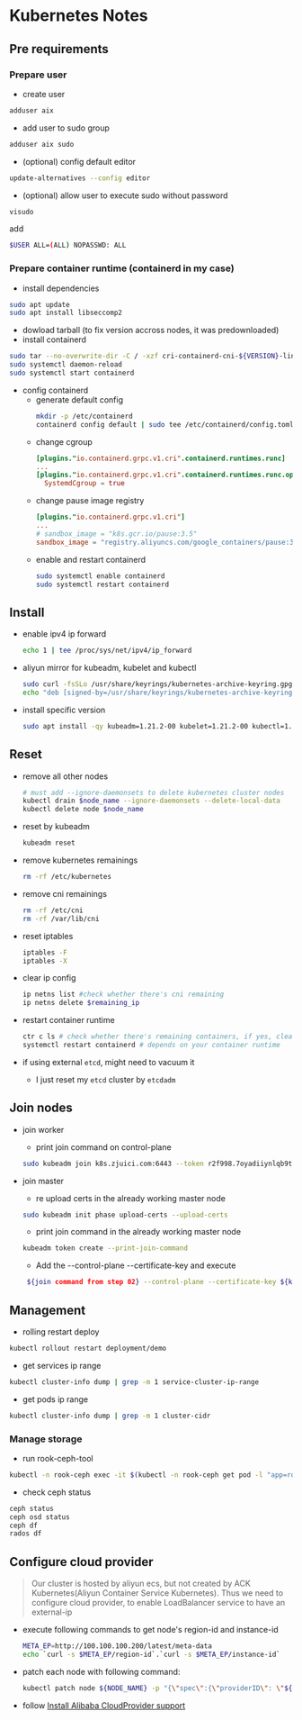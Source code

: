 # Kubernetes Notes

## Pre requirements

### Prepare user

- create user
```bash
adduser aix
```

- add user to sudo group
```bash
adduser aix sudo
```

- (optional) config default editor
```bash
update-alternatives --config editor
```

- (optional) allow user to execute sudo without password
```bash
visudo
```
add
```bash
$USER ALL=(ALL) NOPASSWD: ALL
```

### Prepare container runtime (containerd in my case)

- install dependencies
```bash
sudo apt update
sudo apt install libseccomp2
```

- dowload tarball (to fix version accross nodes, it was predownloaded)
- install containerd
```bash
sudo tar --no-overwrite-dir -C / -xzf cri-containerd-cni-${VERSION}-linux-amd64.tar.gz
sudo systemctl daemon-reload
sudo systemctl start containerd
```

- config containerd
  - generate default config
    ```bash
    mkdir -p /etc/containerd
    containerd config default | sudo tee /etc/containerd/config.toml
    ```
  - change cgroup
    ```toml
    [plugins."io.containerd.grpc.v1.cri".containerd.runtimes.runc]
    ...
    [plugins."io.containerd.grpc.v1.cri".containerd.runtimes.runc.options]
      SystemdCgroup = true
    ```
  - change pause image registry
    ```toml
    [plugins."io.containerd.grpc.v1.cri"]
    ...
    # sandbox_image = "k8s.gcr.io/pause:3.5"
    sandbox_image = "registry.aliyuncs.com/google_containers/pause:3.5"
    ```
  - enable and restart containerd
    ```bash
    sudo systemctl enable containerd
    sudo systemctl restart containerd
    ```

## Install

- enable ipv4 ip forward
  ```bash
  echo 1 | tee /proc/sys/net/ipv4/ip_forward
  ```

- aliyun mirror for kubeadm, kubelet and kubectl
  ```bash
  sudo curl -fsSLo /usr/share/keyrings/kubernetes-archive-keyring.gpg https://mirrors.aliyun.com/kubernetes/apt/doc/apt-key.gpg
  echo "deb [signed-by=/usr/share/keyrings/kubernetes-archive-keyring.gpg] https://mirrors.aliyun.com/kubernetes/apt/ kubernetes-xenial main" | sudo tee /etc/apt/sources.list.d/kubernetes.list
  ```

- install specific version
  ```bash
  sudo apt install -qy kubeadm=1.21.2-00 kubelet=1.21.2-00 kubectl=1.21.2-00
  ```

## Reset

- remove all other nodes
  ```bash
  # must add --ignore-daemonsets to delete kubernetes cluster nodes
  kubectl drain $node_name --ignore-daemonsets --delete-local-data
  kubectl delete node $node_name
  ```

- reset by kubeadm
  ```bash
  kubeadm reset
  ```

- remove kubernetes remainings
  ```bash
  rm -rf /etc/kubernetes
  ```

- remove cni remainings
  ```bash
  rm -rf /etc/cni
  rm -rf /var/lib/cni
  ```

- reset iptables
  ```bash
  iptables -F
  iptables -X
  ```

- clear ip config
  ```bash
  ip netns list #check whether there's cni remaining
  ip netns delete $remaining_ip
  ```

- restart container runtime
  ```bash
  ctr c ls # check whether there's remaining containers, if yes, clear them
  systemctl restart containerd # depends on your container runtime
  ```

- if using external `etcd`, might need to vacuum it
  - I just reset my `etcd` cluster by `etcdadm`


## Join nodes

- join worker
  - print join command on control-plane
  ```bash
  sudo kubeadm join k8s.zjuici.com:6443 --token r2f998.7oyadiiynlqb9tif --discovery-token-ca-cert-hash sha256:184d341c7a928698e6e3b651408319c5562de7b2a33c9f37341edba0abd89053
  ```

- join master
  - re upload certs in the already working master node
  ```bash
  sudo kubeadm init phase upload-certs --upload-certs
  ```
  - print join command in the already working master node
  ```bash
  kubeadm token create --print-join-command
  ```
  - Add the --control-plane --certificate-key and execute
  ```bash
   ${join command from step 02} --control-plane --certificate-key ${key from step 01}
  ```

## Management

- rolling restart deploy

```bash
kubectl rollout restart deployment/demo
```

- get services ip range

```bash
kubectl cluster-info dump | grep -m 1 service-cluster-ip-range
```

- get pods ip range

```bash
kubectl cluster-info dump | grep -m 1 cluster-cidr
```

### Manage storage

- run rook-ceph-tool

```bash
kubectl -n rook-ceph exec -it $(kubectl -n rook-ceph get pod -l "app=rook-ceph-tools" -o jsonpath='{.items[0].metadata.name}') -- bash
```
- check ceph status

```bash
ceph status
ceph osd status
ceph df
rados df
```

## Configure cloud provider

> Our cluster is hosted by aliyun ecs, but not created by ACK Kubernetes(Aliyun Container Service Kubernetes).
> Thus we need to configure cloud provider, to enable LoadBalancer service to have an external-ip

- execute following commands to get node's region-id and instance-id
  ```bash
  META_EP=http://100.100.100.200/latest/meta-data
  echo `curl -s $META_EP/region-id`.`curl -s $META_EP/instance-id`
  ```
- patch each node with following command:
  ```bash
  kubectl patch node ${NODE_NAME} -p "{\"spec\":{\"providerID\": \"${region-id}.${instance-id}\" }}"
  ```
- follow [Install Alibaba CloudProvider support](https://github.com/kubernetes/cloud-provider-alibaba-cloud/blob/master/docs/getting-started.md#install-alibaba-cloudprovider-support)
